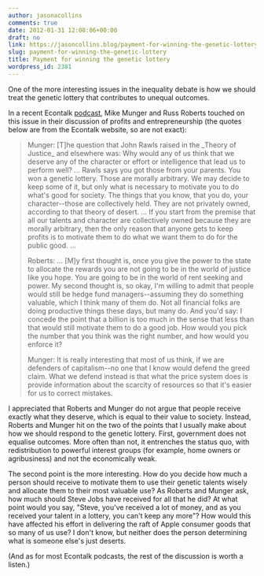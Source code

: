```yaml
---
author: jasonacollins
comments: true
date: 2012-01-31 12:08:06+00:00
draft: no
link: https://jasoncollins.blog/payment-for-winning-the-genetic-lottery/
slug: payment-for-winning-the-genetic-lottery
title: Payment for winning the genetic lottery
wordpress_id: 2381
---
```


One of the more interesting issues in the inequality debate is how we should treat the genetic lottery that contributes to unequal outcomes.

In a recent Econtalk [podcast](http://www.econtalk.org/archives/2011/12/munger_on_profi.html), Mike Munger and Russ Roberts touched on this issue in their discussion of profits and entrepreneurship (the quotes below are from the Econtalk website, so are not exact):


<blockquote>Munger: [T]he question that John Rawls raised in the _Theory of Justice_ and elsewhere was: Why would any of us think that we deserve any of the character or effort or intelligence that lead us to perform well? ... Rawls says you got those from your parents. You won a genetic lottery. Those are morally arbitrary. We may decide to keep some of it, but only what is necessary to motivate you to do what's good for society. The things that you know, that you do, your character--those are collectively held. They are not privately owned, according to that theory of desert. ... If you start from the premise that all our talents and character are collectively owned because they are morally arbitrary, then the only reason that anyone gets to keep profits is to motivate them to do what we want them to do for the public good. ...

Roberts: ... [M]y first thought is, once you give the power to the state to allocate the rewards you are not going to be in the world of justice like you hope. You are going to be in the world of rent seeking and power. My second thought is, so okay, I'm willing to admit that people would still be hedge fund managers--assuming they do something valuable, which I think many of them do. Not all financial folks are doing productive things these days, but many do. And you'd say: I concede the point that a billion is too much in the sense that less than that would still motivate them to do a good job. How would you pick the number that you think was the right number, and how would you enforce it?

Munger: It is really interesting that most of us think, if we are defenders of capitalism--no one that I know would defend the greed claim. What we defend instead is that what the price system does is provide information about the scarcity of resources so that it's easier for us to correct mistakes.</blockquote>


I appreciated that Roberts and Munger do not argue that people receive exactly what they deserve, which is equal to their value to society. Instead, Roberts and Munger hit on the two of the points that I usually make about how we should respond to the genetic lottery. First, government does not equalise outcomes. More often than not, it entrenches the status quo, with redistribution to powerful interest groups (for example, home owners or agribusiness) and not the economically weak.

The second point is the more interesting. How do you decide how much a person should receive to motivate them to use their genetic talents wisely and allocate them to their most valuable use? As Roberts and Munger ask, how much should Steve Jobs have received for all that he did? At what point would you say, "Steve, you've received a lot of money, and as you received your talent in a lottery, you can't keep any more"? How would this have affected his effort in delivering the raft of Apple consumer goods that so many of us use? I don't know, but neither does the person determining what is someone else's just deserts.

(And as for most Econtalk podcasts, the rest of the discussion is worth a listen.)
